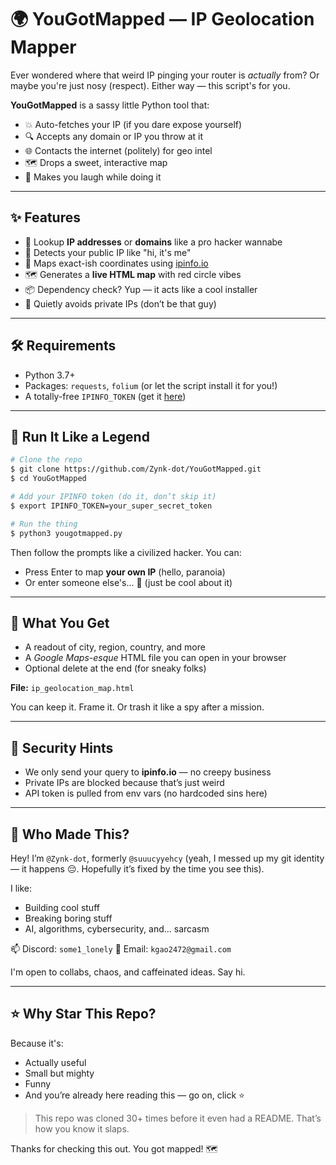 # 🌍 YouGotMapped — IP Geolocation Mapper

Ever wondered where that weird IP pinging your router is *actually* from? 
Or maybe you're just nosy (respect). Either way — this script's for you.

**YouGotMapped** is a sassy little Python tool that:
- 💥 Auto-fetches your IP (if you dare expose yourself)
- 🔍 Accepts any domain or IP you throw at it
- 🌐 Contacts the internet (politely) for geo intel
- 🗺️ Drops a sweet, interactive map
- 💬 Makes you laugh while doing it

---

## ✨ Features

- 🔎 Lookup **IP addresses** or **domains** like a pro hacker wannabe
- 🧠 Detects your public IP like "hi, it's me"
- 📍 Maps exact-ish coordinates using [ipinfo.io](https://ipinfo.io)
- 🗺️ Generates a **live HTML map** with red circle vibes
- 📦 Dependency check? Yup — it acts like a cool installer
- 🤖 Quietly avoids private IPs (don’t be that guy)

---

## 🛠️ Requirements

- Python 3.7+
- Packages: `requests`, `folium` (or let the script install it for you!)
- A totally-free `IPINFO_TOKEN` (get it [here](https://ipinfo.io/signup))

---

## 🚀 Run It Like a Legend

```bash
# Clone the repo
$ git clone https://github.com/Zynk-dot/YouGotMapped.git
$ cd YouGotMapped

# Add your IPINFO token (do it, don’t skip it)
$ export IPINFO_TOKEN=your_super_secret_token

# Run the thing
$ python3 yougotmapped.py
```

Then follow the prompts like a civilized hacker. You can:
- Press Enter to map **your own IP** (hello, paranoia)
- Or enter someone else's... 👀 (just be cool about it)

---

## 🧪 What You Get

- A readout of city, region, country, and more
- A *Google Maps-esque* HTML file you can open in your browser
- Optional delete at the end (for sneaky folks)

**File:** `ip_geolocation_map.html`

You can keep it. Frame it. Or trash it like a spy after a mission.

---

## 🔐 Security Hints

- We only send your query to **ipinfo.io** — no creepy business
- Private IPs are blocked because that’s just weird
- API token is pulled from env vars (no hardcoded sins here)

---

## 🙋 Who Made This?

Hey! I’m `@Zynk-dot`, formerly `@suuucyyehcy` (yeah, I messed up my git identity — it happens 😔. Hopefully it’s fixed by the time you see this).

I like:
- Building cool stuff
- Breaking boring stuff
- AI, algorithms, cybersecurity, and... sarcasm

📫 Discord: `some1_lonely`
📧 Email: `kgao2472@gmail.com`

I'm open to collabs, chaos, and caffeinated ideas. Say hi.

---

## ⭐ Why Star This Repo?

Because it's:
- Actually useful
- Small but mighty
- Funny
- And you’re already here reading this — go on, click ⭐

> This repo was cloned 30+ times before it even had a README. That’s how you know it slaps.

Thanks for checking this out. You got mapped! 🗺️
